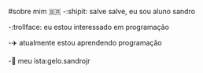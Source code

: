 #sobre mim :brazil:
-:shipit: salve salve, eu sou aluno sandro

-:trollface:	eu estou interessado em programação

-:airplane: atualmente estou aprendendo programação

-:camera_flash: meu ista:gelo.sandrojr
